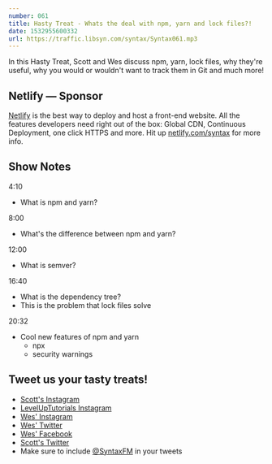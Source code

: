 ```yaml
---
number: 061
title: Hasty Treat - Whats the deal with npm, yarn and lock files?!
date: 1532955600332
url: https://traffic.libsyn.com/syntax/Syntax061.mp3
---
```


In this Hasty Treat, Scott and Wes discuss npm, yarn, lock files, why they're useful, why you would or wouldn't want to track them in Git and much more!

## Netlify — Sponsor

[Netlify](https://netlify.com/syntax) is the best way to deploy and host a front-end website. All the features developers need right out of the box: Global CDN, Continuous Deployment, one click HTTPS and more. Hit up [netlify.com/syntax](https://netlify.com/syntax) for more info.

## Show Notes

4:10

- What is npm and yarn?

8:00

- What's the difference between npm and yarn?

12:00

- What is semver?

16:40

- What is the dependency tree?
- This is the problem that lock files solve

20:32

- Cool new features of npm and yarn
  - npx
  - security warnings

## Tweet us your tasty treats!

- [Scott's Instagram](https://www.instagram.com/stolinski/)
- [LevelUpTutorials Instagram](https://www.instagram.com/LevelUpTutorials/)
- [Wes' Instagram](https://www.instagram.com/wesbos/)
- [Wes' Twitter](https://twitter.com/wesbos)
- [Wes' Facebook](https://www.facebook.com/wesbos.developer)
- [Scott's Twitter](https://twitter.com/stolinski)
- Make sure to include [@SyntaxFM](https://twitter.com/SyntaxFM) in your tweets
